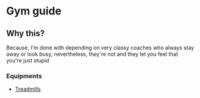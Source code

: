# Gym guide

## Why this?
Because, I'm done with depending on very classy coaches who always stay away or look busy, nevertheless, they're not and they let you feel that you're just stupid

### Equipments
* [Treadmills](images/treadmill.png)
